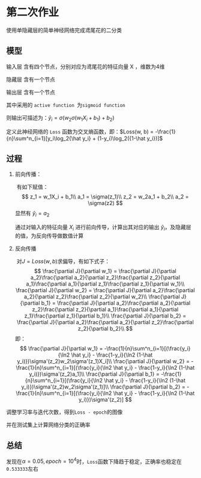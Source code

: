 # 第二次作业



使用单隐藏层的简单神经网络完成鸢尾花的二分类



## 模型



输入层 含有四个节点，分别对应为鸢尾花的特征向量 X ，维数为4维

隐藏层 含有一个节点

输出层 含有一个节点

其中采用的 `active function `为`sigmoid function`

则输出可描述为：$\hat y_i = \sigma(w_2\sigma(w_1X_i + b_1)+b_2)$

定义此神经网络的 `Loss` 函数为交叉熵函数，即：$Loss(w, b) = -\frac{1}{n}\sum^n_{i=1}[y_i\log_2{\hat y_i} + (1-y_i)\log_2({1-\hat y_i})]$



## 过程

1. 前向传播：

   ​	有如下赋值：
   $$
   z_1 = w_1X_i + b_1\\
   a_1 = \sigma(z_1)\\
   z_2 = w_2a_1 + b_2\\
   a_2 = \sigma(z2)
   $$
   显然有   $\hat y_i = a_2$

   通过对输入的特征向量 $X_i$ 进行前向传导，计算出其对应的输出 $\hat y_i$，及隐藏层的值，为反向传导做数值计算

2. 反向传播

   ​	对$J = Loss(w,b)$求偏导，有如下式子：
   $$
   \frac{\partial J}{\partial w_1} = \frac{\partial J}{\partial a_2}\frac{\partial a_2}{\partial z_2}\frac{\partial z_2}{\partial a_1}\frac{\partial a_1}{\partial z_1}\frac{\partial z_1}{\partial w_1}\\
   \frac{\partial J}{\partial w_2} = \frac{\partial J}{\partial a_2}\frac{\partial a_2}{\partial z_2}\frac{\partial z_2}{\partial w_2}\\
   \frac{\partial J}{\partial b_1} = \frac{\partial J}{\partial a_2}\frac{\partial a_2}{\partial z_2}\frac{\partial z_2}{\partial a_1}\frac{\partial a_1}{\partial z_1}\frac{\partial z_1}{\partial b_1}\\
   \frac{\partial J}{\partial b_2} = \frac{\partial J}{\partial a_2}\frac{\partial a_2}{\partial z_2}\frac{\partial z_2}{\partial b_2}\\
   $$
   即：
   $$
   \frac{\partial J}{\partial w_1} = -\frac{1}{n}\sum^n_{i=1}[(\frac{y_i}{\ln2 \hat y_i} - \frac{1-y_i}{\ln2 (1-\hat y_i)})\sigma'(z_2)w_2\sigma'(z_1)X_i]\\
   \frac{\partial J}{\partial w_2} = -\frac{1}{n}\sum^n_{i=1}[(\frac{y_i}{\ln2 \hat y_i} - \frac{1-y_i}{\ln2 (1-\hat y_i)})\sigma'(z_2)a_1]\\
   \frac{\partial J}{\partial b_1} = -\frac{1}{n}\sum^n_{i=1}[(\frac{y_i}{\ln2 \hat y_i} - \frac{1-y_i}{\ln2 (1-\hat y_i)})\sigma'(z_2)w_2\sigma'(z_1)]\\
   \frac{\partial J}{\partial b_2} =  -\frac{1}{n}\sum^n_{i=1}[(\frac{y_i}{\ln2 \hat y_i} - \frac{1-y_i}{\ln2 (1-\hat y_i)})\sigma'(z_2)]
   $$

调整学习率与迭代次数，得到`Loss - epoch`的图像

并在测试集上计算网络分类的正确率

## 总结

发现在$\alpha = 0.05, epoch = 10^4$时，`Loss`函数下降趋于稳定，正确率也稳定在`0.533333`左右